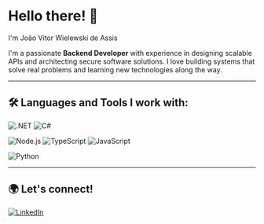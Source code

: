 # Hello there! 👋 
I'm João Vitor Wielewski de Assis

I'm a passionate **Backend Developer** with experience in designing scalable APIs and architecting secure software solutions. I love building systems that solve real problems and learning new technologies along the way.

---

## 🛠️ Languages and Tools I work with:

  ![.NET](https://img.shields.io/badge/.NET-512BD4?style=for-the-badge&logo=dotnet&logoColor=white)  ![C#](https://img.shields.io/badge/C%23-239120?style=for-the-badge&logo=c-sharp&logoColor=white)

  ![Node.js](https://img.shields.io/badge/Node.js-339933?style=for-the-badge&logo=nodedotjs&logoColor=white)  ![TypeScript](https://img.shields.io/badge/TypeScript-3178C6?style=for-the-badge&logo=typescript&logoColor=white) ![JavaScript](https://img.shields.io/badge/JavaScript-F7DF1E?style=for-the-badge&logo=javascript&logoColor=black) 

  ![Python](https://img.shields.io/badge/Python-3776AB?style=for-the-badge&logo=python&logoColor=white)  

---

## 🌍 Let's connect!

[![LinkedIn](https://img.shields.io/badge/LinkedIn-0077B5?style=for-the-badge&logo=linkedin&logoColor=white)](https://www.linkedin.com/in/joaovitorwielewskideassis/)
